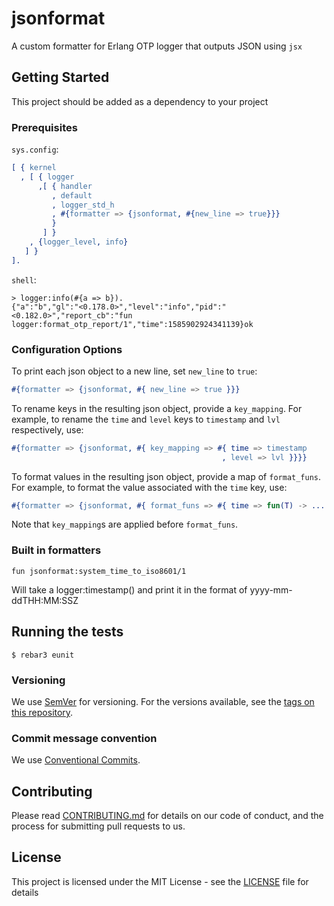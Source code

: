 # jsonformat

A custom formatter for Erlang OTP logger that outputs JSON using `jsx`

## Getting Started

This project should be added as a dependency to your project

### Prerequisites

`sys.config`:

```erlang
[ { kernel
  , [ { logger
      ,[ { handler
         , default
         , logger_std_h
         , #{formatter => {jsonformat, #{new_line => true}}}
         }
       ] }
    , {logger_level, info}
   ] }
].

```

`shell`:

```
> logger:info(#{a => b}).
{"a":"b","gl":"<0.178.0>","level":"info","pid":"<0.182.0>","report_cb":"fun logger:format_otp_report/1","time":1585902924341139}ok
```

### Configuration Options
To print each json object to a new line, set `new_line` to `true`:

```erlang
#{formatter => {jsonformat, #{ new_line => true }}}
```

To rename keys in the resulting json object, provide a `key_mapping`. For
example, to rename the `time` and `level` keys to `timestamp` and `lvl`
respectively, use:

```erlang
#{formatter => {jsonformat, #{ key_mapping => #{ time => timestamp
                                               , level => lvl }}}}
```

To format values in the resulting json object, provide a map of `format_funs`.
For example, to format the value associated with the `time` key, use:

```erlang
#{formatter => {jsonformat, #{ format_funs => #{ time => fun(T) -> ... end }}}
```

Note that `key_mapping`s are applied before `format_funs`.

### Built in formatters

    fun jsonformat:system_time_to_iso8601/1

Will take a logger:timestamp() and print it in the format of yyyy-mm-ddTHH:MM:SSZ 

## Running the tests

```
$ rebar3 eunit
```

### Versioning

We use [SemVer](http://semver.org/) for versioning. For the versions available, see the [tags on this repository](https://github.com/kivra/jsonformat/tags).

### Commit message convention
We use [Conventional Commits](https://www.conventionalcommits.org).

## Contributing

Please read [CONTRIBUTING.md](CONTRIBUTING.md) for details on our code of conduct, and the process for submitting pull requests to us.

## License

This project is licensed under the MIT License - see the [LICENSE](LICENSE) file for details
